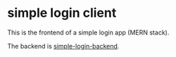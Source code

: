 # simple login client

This is the frontend of a simple login app (MERN stack).

The backend is [simple-login-backend](https://github.com/iamfranco/simple-login-backend).
